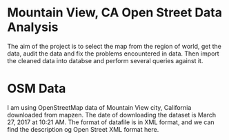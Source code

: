 # Mountain View, CA Open Street Data Analysis
The aim of the project is to select the map from the region of world, get the data, audit the data and fix the problems encountered in data. Then import the cleaned data into databse and perform several queries against it.

# OSM Data
I am using OpenStreetMap data of Mountain View city, California downloaded from mapzen. The date of downloading the dataset is March 27, 2017 at 10:21 AM.
The format of datafile is in XML format, and we can find the description og Open Street XML format here.
